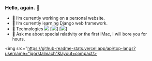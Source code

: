 ### Hello, again. 👋

- 🔭 I’m currently working on a personal website.
- 🌱 I’m currently learning Django web framework.
- :floppy_disk: Technologies ![](https://img.shields.io/badge/-Python-yellow?style=for-the-badge&logo=python) [![](https://img.shields.io/badge/-HTML-important?style=for-the-badge&logo=html5)] [![](https://img.shields.io/badge/-CSS-green?style=for-the-badge&logo=css3)]
- :speech_balloon: Ask me about special relativity or the first iMac, I will bore you for hours.

<img src="https://github-readme-stats.vercel.app/api/top-langs?username="igorstalmach"&layout=compact/>
